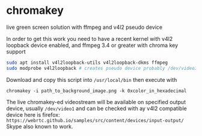 # chromakey

live green screen solution with ffmpeg and v4l2 pseudo device

In order to get this work you need to have a recent kernel with v4l2 loopback device enabled, and ffmpeg 3.4 or greater with chroma key support

```bash
sudo apt install v4l2loopback-utils v4l2loopback-dkms ffmpeg
sudo modprobe v4l2loopback # creates pseudo device probably /dev/video1
```

Download and copy this script into `/usr/local/bin` then execute with

```
chromakey -i path_to_background_image.png -k 0xcolor_in_hexadecimal 
```

The live chromakey-ed videostream will be available on specified output device, usually `/dev/video1` and can be checked with ay v4l2 compatible device
here is firefox:
`https://webrtc.github.io/samples/src/content/devices/input-output/`
Skype also known to work.

